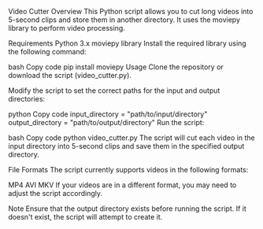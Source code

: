 Video Cutter
Overview
This Python script allows you to cut long videos into 5-second clips and store them in another directory. It uses the moviepy library to perform video processing.

Requirements
Python 3.x
moviepy library
Install the required library using the following command:

bash
Copy code
pip install moviepy
Usage
Clone the repository or download the script (video_cutter.py).

Modify the script to set the correct paths for the input and output directories:

python
Copy code
input_directory = "path/to/input/directory"
output_directory = "path/to/output/directory"
Run the script:

bash
Copy code
python video_cutter.py
The script will cut each video in the input directory into 5-second clips and save them in the specified output directory.

File Formats
The script currently supports videos in the following formats:

MP4
AVI
MKV
If your videos are in a different format, you may need to adjust the script accordingly.

Note
Ensure that the output directory exists before running the script. If it doesn't exist, the script will attempt to create it.


